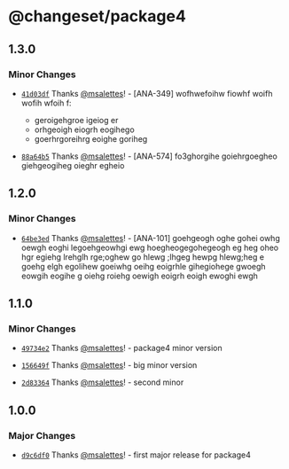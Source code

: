 # @changeset/package4

## 1.3.0

### Minor Changes

- [`41d03df`](https://github.com/msalettes/nx-changeset/commit/41d03df486b818a527b77c6278db2de630c9530c) Thanks [@msalettes](https://github.com/msalettes)! - [ANA-349] wofhwefoihw fiowhf woifh wofih wfoih f:

  - geroigehgroe igeiog er
  - orhgeoigh eiogrh eogihego
  - goerhrgoreihrg eoighe goriheg

- [`88a64b5`](https://github.com/msalettes/nx-changeset/commit/88a64b545830e6f094b02e1180e3b15ef679ca0a) Thanks [@msalettes](https://github.com/msalettes)! - [ANA-574] fo3ghorgihe goiehrgoegheo giehgeogiheg oieghr egheio

## 1.2.0

### Minor Changes

- [`64be3ed`](https://github.com/msalettes/nx-changeset/commit/64be3ed8efe73d9f39edc575c76057cf993760ed) Thanks [@msalettes](https://github.com/msalettes)! - [ANA-101] goehgeogh oghe gohei owhg oewgh eoghi legoehgeowhgi ewg hoegheogegohegeogh eg heg oheo hgr egiehg
  lrehglh rge;oghew go hlewg ;lhgeg hewpg hlewg;heg e
  goehg elgh egolihew goeiwhg oeihg eoigrhle gihegiohege
  gwoegh eowgih eogihe g oiehg roiehg oewigh eoigrh eoigh ewoghi ewgh

## 1.1.0

### Minor Changes

- [`49734e2`](https://github.com/msalettes/nx-changeset/commit/49734e2bd933e08dccdff9fe947180615312bb66) Thanks [@msalettes](https://github.com/msalettes)! - package4 minor version

- [`156649f`](https://github.com/msalettes/nx-changeset/commit/156649f75ab0dc8051ab77e4204d42c639fb046b) Thanks [@msalettes](https://github.com/msalettes)! - big minor version

- [`2d83364`](https://github.com/msalettes/nx-changeset/commit/2d833640ceaa47859b0324b669a2657057300635) Thanks [@msalettes](https://github.com/msalettes)! - second minor

## 1.0.0

### Major Changes

- [`d9c6df0`](https://github.com/msalettes/nx-changeset/commit/d9c6df0fd521866634796442fe33ba0f0a4d68c0) Thanks [@msalettes](https://github.com/msalettes)! - first major release for package4
